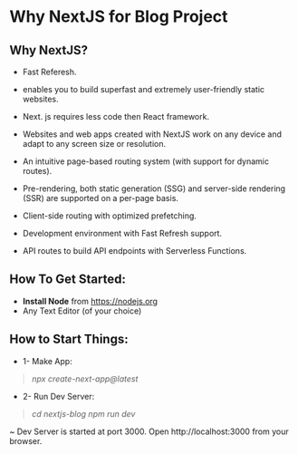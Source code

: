 # Why NextJS for Blog Project

## Why NextJS?

- Fast Referesh.

- enables you to build superfast and extremely user-friendly static websites.

- Next. js requires less code then React framework.

- Websites and web apps created with NextJS work on any device and adapt to any screen size or resolution.

- An intuitive page-based routing system (with support for dynamic routes).

- Pre-rendering, both static generation (SSG) and server-side rendering (SSR) are supported on a per-page basis.

- Client-side routing with optimized prefetching.

- Development environment with Fast Refresh support.

- API routes to build API endpoints with Serverless Functions.

## How To Get Started:

- **Install Node** from https://nodejs.org 
- Any Text Editor (of your choice)

## How to Start Things:

- 1- Make App:
> _npx create-next-app@latest_

- 2- Run Dev Server:
> _cd nextjs-blog_
> _npm run dev_

~ Dev Server is started at port 3000. Open http://localhost:3000 from your browser.

